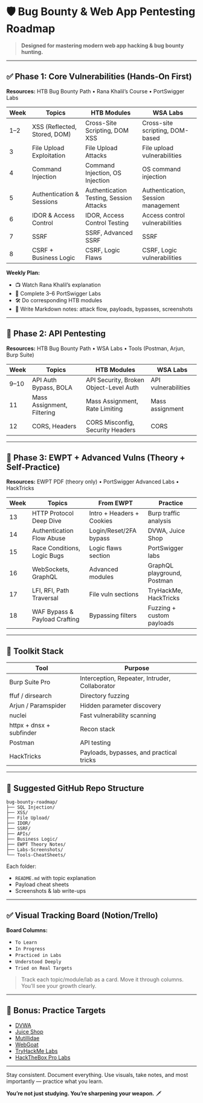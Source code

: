 # 🛡️ Bug Bounty & Web App Pentesting Roadmap

> **Designed for mastering modern web app hacking & bug bounty hunting.**

---

## ✅ Phase 1: Core Vulnerabilities (Hands-On First)

**Resources:** HTB Bug Bounty Path • Rana Khalil’s Course • PortSwigger Labs

| Week | Topics                       | HTB Modules                             | WSA Labs                           |
| ---- | ---------------------------- | --------------------------------------- | ---------------------------------- |
| 1–2  | XSS (Reflected, Stored, DOM) | Cross-Site Scripting, DOM XSS           | Cross-site scripting, DOM-based    |
| 3    | File Upload Exploitation     | File Upload Attacks                     | File upload vulnerabilities        |
| 4    | Command Injection            | Command Injection, OS Injection         | OS command injection               |
| 5    | Authentication & Sessions    | Authentication Testing, Session Attacks | Authentication, Session management |
| 6    | IDOR & Access Control        | IDOR, Access Control Testing            | Access control vulnerabilities     |
| 7    | SSRF                         | SSRF, Advanced SSRF                     | SSRF                               |
| 8    | CSRF + Business Logic        | CSRF, Logic Flaws                       | CSRF, Logic vulnerabilities        |

**Weekly Plan:**

- 📺 Watch Rana Khalil’s explanation
- 🧪 Complete 3–6 PortSwigger Labs
- 🛠️ Do corresponding HTB modules
- 📝 Write Markdown notes: attack flow, payloads, bypasses, screenshots

---

## 🔁 Phase 2: API Pentesting

**Resources:** HTB Bug Bounty Path • WSA Labs • Tools (Postman, Arjun, Burp Suite)

| Week | Topics                     | HTB Modules                            | WSA Labs            |
| ---- | -------------------------- | -------------------------------------- | ------------------- |
| 9–10 | API Auth Bypass, BOLA      | API Security, Broken Object-Level Auth | API vulnerabilities |
| 11   | Mass Assignment, Filtering | Mass Assignment, Rate Limiting         | Mass assignment     |
| 12   | CORS, Headers              | CORS Misconfig, Security Headers       | CORS                |

---

## 🧠 Phase 3: EWPT + Advanced Vulns (Theory + Self-Practice)

**Resources:** EWPT PDF (theory only) • PortSwigger Advanced Labs • HackTricks

| Week | Topics                        | From EWPT                 | Practice                    |
| ---- | ----------------------------- | ------------------------- | --------------------------- |
| 13   | HTTP Protocol Deep Dive       | Intro + Headers + Cookies | Burp traffic analysis       |
| 14   | Authentication Flow Abuse     | Login/Reset/2FA bypass    | DVWA, Juice Shop            |
| 15   | Race Conditions, Logic Bugs   | Logic flaws section       | PortSwigger labs            |
| 16   | WebSockets, GraphQL           | Advanced modules          | GraphQL playground, Postman |
| 17   | LFI, RFI, Path Traversal      | File vuln sections        | TryHackMe, HackTricks       |
| 18   | WAF Bypass & Payload Crafting | Bypassing filters         | Fuzzing + custom payloads   |

---

## 🧰 Toolkit Stack

| Tool                     | Purpose                                        |
| ------------------------ | ---------------------------------------------- |
| Burp Suite Pro           | Interception, Repeater, Intruder, Collaborator |
| ffuf / dirsearch         | Directory fuzzing                              |
| Arjun / Paramspider      | Hidden parameter discovery                     |
| nuclei                   | Fast vulnerability scanning                    |
| httpx + dnsx + subfinder | Recon stack                                    |
| Postman                  | API testing                                    |
| HackTricks               | Payloads, bypasses, and practical tricks       |

---

## 📁 Suggested GitHub Repo Structure

```
bug-bounty-roadmap/
├── SQL Injection/
├── XSS/
├── File Upload/
├── IDOR/
├── SSRF/
├── APIs/
├── Business Logic/
├── EWPT Theory Notes/
├── Labs-Screenshots/
└── Tools-CheatSheets/
```

Each folder:

- `README.md` with topic explanation
- Payload cheat sheets
- Screenshots & lab write-ups

---

## ✅ Visual Tracking Board (Notion/Trello)

**Board Columns:**

- `To Learn`
- `In Progress`
- `Practiced in Labs`
- `Understood Deeply`
- `Tried on Real Targets`

> Track each topic/module/lab as a card. Move it through columns. You’ll see your growth clearly.

---

## 🧠 Bonus: Practice Targets

- [DVWA](https://github.com/digininja/DVWA)
- [Juice Shop](https://github.com/juice-shop/juice-shop)
- [Mutillidae](https://github.com/webpwnized/mutillidae)
- [WebGoat](https://github.com/WebGoat/WebGoat)
- [TryHackMe Labs](https://tryhackme.com/)
- [HackTheBox Pro Labs](https://www.hackthebox.com/prolabs)

---

Stay consistent. Document everything. Use visuals, take notes, and most importantly — practice what you learn.

**You’re not just studying. You’re sharpening your weapon.** 🗡️

